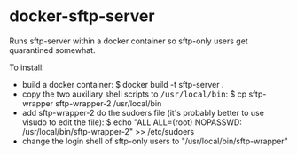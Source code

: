 docker-sftp-server
==================

Runs sftp-server within a docker container so sftp-only users get quarantined somewhat.

To install:
* build a docker container:
	$ docker build -t sftp-server .
* copy the two auxiliary shell scripts to <tt>/usr/local/bin</tt>:
	$ cp sftp-wrapper sftp-wrapper-2 /usr/local/bin
* add sftp-wrapper-2 do the sudoers file (it's probably better to use visudo to edit the file):
	$ echo "ALL ALL=(root) NOPASSWD: /usr/local/bin/sftp-wrapper-2" >> /etc/sudoers
* change the login shell of sftp-only users to "/usr/local/bin/sftp-wrapper"


